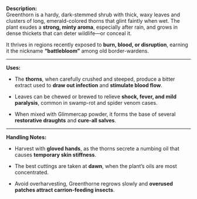 **Description:**  
Greenthorn is a hardy, dark-stemmed shrub with thick, waxy leaves and clusters of long, emerald-colored thorns that glint faintly when wet. The plant exudes a **strong, minty aroma**, especially after rain, and grows in dense thickets that can deter wildlife—or conceal it.

It thrives in regions recently exposed to **burn, blood, or disruption**, earning it the nickname **“battlebloom”** among old border-wardens.

---

**Uses:**

- The **thorns**, when carefully crushed and steeped, produce a bitter extract used to **draw out infection** and **stimulate blood flow**.
    
- Leaves can be chewed or brewed to relieve **shock, fever, and mild paralysis**, common in swamp-rot and spider venom cases.
    
- When mixed with Glimmercap powder, it forms the base of several **restorative draughts** and **cure-all salves**.
    

---

**Handling Notes:**

- Harvest with **gloved hands**, as the thorns secrete a numbing oil that causes **temporary skin stiffness**.
    
- The best cuttings are taken at **dawn**, when the plant’s oils are most concentrated.
    
- Avoid overharvesting, Greenthorne regrows slowly and **overused patches attract carrion-feeding insects**.